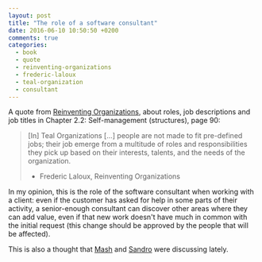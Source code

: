 ```yaml
---
layout: post
title: "The role of a software consultant"
date: 2016-06-10 10:50:50 +0200
comments: true
categories: 
  - book
  - quote
  - reinventing-organizations
  - frederic-laloux
  - teal-organization
  - consultant
---
```


A quote from [Reinventing Organizations][reinventing-organizations],
about roles, job descriptions and job titles in Chapter 2.2: 
Self-management (structures), page 90:

>  [In] Teal Organizations [...] people are not made to fit pre-defined jobs;
>  their job emerge from a multitude of roles and responsibilities they pick
>  up based on their interests, talents, and the needs of the organization.
>  
> - Frederic Laloux, Reinventing Organizations

In my opinion, this is the role of the software consultant when working with a client:
even if the customer has asked for help in some parts of their activity, a senior-enough
consultant can discover other areas where they can add value, even if that new
work doesn't have much in common with the initial request (this change should
be approved by the people that will be affected).

This is also a thought that [Mash][mash] and [Sandro][sandro] were discussing lately.

[reinventing-organizations]: http://www.reinventingorganizations.com
[mash]: https://twitter.com/@mashooq
[sandro]: https://twitter.com/@sandromancuso